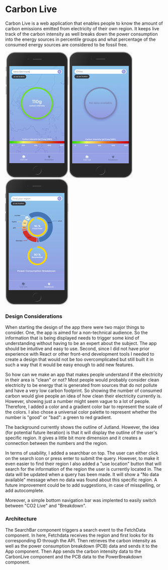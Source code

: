 # Carbon Live

Carbon Live is a web application that enables people to know the amount of carbon emissions emitted from electricity of their own region. It keeps live track of the carbon intensity as well breaks down the power consumption into the energy sources in percentile groups and what percentage of the consumed energy sources are considered to be fossil free.



<img src="pics/cl.png" alt="" style="height: 400px; width:200px;"/>
<img src="pics/nodat.png" alt="" style="height: 400px; width:200px;"/>
<img src="pics/noback.png" alt="" style="height: 400px; width:200px;"/>




### Design Considerations
When starting the design of the app there were two major things to consider. One, the app is aimed for a non-technical audience. So the information that is being displayed needs to trigger some kind of understanding without having to be an expert about the subject. The app should be intuitive and easy to use. Second, since I did not have prior experience with React or other front-end development tools I needed to create a design that would not be too overcomplicated but still built it in such a way that it would be easy enough to add new features.

So how can we make an app that makes people understand if the electricity in their area is "clean" or not? Most people would probably consider clean electricity to be energy that is generated from sources that do not pollute and have a very low carbon footprint. So showing the number of consumed carbon would give people an idea of how clean their electricity currently is. However, showing just a number might seem vague to a lot of people. Therefore, I added a color and a gradient color bar to represent the scale of the colors. I also chose a universal color palette to represent whether the number is "good" or "bad": a green to red gradient.

The background currently shows the outline of Jutland. However, the idea (for potential future iteration) is that it will display the outline of the user's specific region. It gives a little bit more dimension and it creates a connection between the numbers and the region.

In terms of usability, I added a searchbar on top. The user can either click on the search icon or press enter to submit the query. However, to make it even easier to find their region I also added a "use location" button that will search for the information of the region the user is  currently  located in.
The data will be updated when a query has been made. It will show a "No data available" message when no data was found about this specific region. A future improvement could be to add suggestions, in case of misspelling, or add autocomplete.

Moreover, a simple bottom navigation bar was implented to easily switch between "CO2 Live" and "Breakdown".

### Architecture

The SearchBar component triggers a search event to the FetchData component. In here, Fetchdata receives the region and first looks for its corresponding ID through the API. Then retrieves the carbon intensity as well as the power consumption breakdown (PCB) data and sends it to the App component. Then App sends the carbon intensity data to the CarbonLive component and the PCB data to the PowerBreakdown component.
